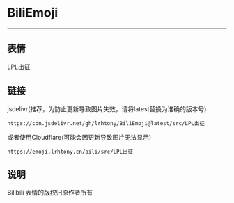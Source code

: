 # BiliEmoji
---
## 表情
LPL出征
## 链接
jsdelivr(推荐，为防止更新导致图片失效，请将latest替换为准确的版本号)
```
https://cdn.jsdelivr.net/gh/lrhtony/BiliEmoji@latest/src/LPL出征
```
或者使用Cloudflare(可能会因更新导致图片无法显示)
```
https://emoji.lrhtony.cn/bili/src/LPL出征
```
## 说明
Bilibili 表情的版权归原作者所有
